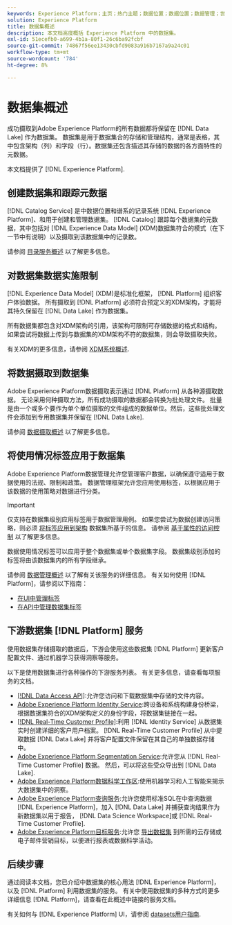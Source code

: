 ```yaml
---
keywords: Experience Platform；主页；热门主题；数据位置；数据位置；数据管理；世系；世系；数据类型；数据类型；数据类型；数据类型
solution: Experience Platform
title: 数据集概述
description: 本文档高度概括 Experience Platform 中的数据集。
exl-id: 51ecefb0-a699-4b1a-80f1-26c6ba92fcbf
source-git-commit: 74867f56ee13430cbfd9083a916b7167a9a24c01
workflow-type: tm+mt
source-wordcount: '784'
ht-degree: 8%

---
```


# 数据集概述

成功摄取到Adobe Experience Platform的所有数据都将保留在 [!DNL Data Lake] 作为数据集。 数据集是用于数据集合的存储和管理结构，通常是表格，其中包含架构（列）和字段（行）。数据集还包含描述其存储的数据的各方面特性的元数据。

本文档提供了 [!DNL Experience Platform].

## 创建数据集和跟踪元数据

[!DNL Catalog Service] 是中数据位置和谱系的记录系统 [!DNL Experience Platform]、和用于创建和管理数据集。 [!DNL Catalog] 跟踪每个数据集的元数据，其中包括对 [!DNL Experience Data Model] (XDM)数据集符合的模式（在下一节中有说明）以及摄取到该数据集中的记录数。

请参阅 [目录服务概述](../home.md) 以了解更多信息。

## 对数据集数据实施限制

[!DNL Experience Data Model] (XDM)是标准化框架， [!DNL Platform] 组织客户体验数据。 所有摄取到 [!DNL Platform] 必须符合预定义的XDM架构，才能将其持久保留在 [!DNL Data Lake] 作为数据集。

所有数据集都包含对XDM架构的引用，该架构可限制可存储数据的格式和结构。 如果尝试将数据上传到与数据集的XDM架构不符的数据集，则会导致摄取失败。

有关XDM的更多信息，请参阅 [XDM系统概述](../../xdm/home.md).

## 将数据摄取到数据集

Adobe Experience Platform数据摄取表示通过 [!DNL Platform] 从各种源摄取数据。 无论采用何种摄取方法，所有成功摄取的数据都会转换为批处理文件。 批量是由一个或多个要作为单个单位摄取的文件组成的数据单位。然后，这些批处理文件会添加到专用数据集并保留在 [!DNL Data Lake].

请参阅 [数据摄取概述](../../ingestion/home.md) 以了解更多信息。

## 将使用情况标签应用于数据集

Adobe Experience Platform数据管理允许您管理客户数据，以确保遵守适用于数据使用的法规、限制和政策。 数据管理框架允许您应用使用标签，以根据应用于该数据的使用策略对数据进行分类。

>[!IMPORTANT]
>
>仅支持在数据集级别应用标签用于数据管理用例。 如果您尝试为数据创建访问策略，则必须 [将标签应用到架构](../../xdm/tutorials/labels.md) 数据集所基于的信息。 请参阅 [基于属性的访问控制](../../access-control/abac/overview.md) 以了解更多信息。

数据使用情况标签可以应用于整个数据集或单个数据集字段。 数据集级别添加的标签将由该数据集内的所有字段继承。

请参阅 [数据管理概述](../../data-governance/home.md) 以了解有关该服务的详细信息。 有关如何使用 [!DNL Platform]，请参阅以下指南：

* [在UI中管理标签](../../data-governance/labels/user-guide.md)
* [在API中管理数据集标签](../../data-governance/labels/dataset-api.md)

## 下游数据集 [!DNL Platform] 服务

使用数据集存储摄取的数据后，下游会使用这些数据集 [!DNL Platform] 更新客户配置文件、通过机器学习获得洞察等服务。

以下是使用数据集进行各种操作的下游服务列表。 有关更多信息，请查看每项服务的文档。

* [[!DNL Data Access API]](../../data-access/home.md):允许您访问和下载数据集中存储的文件内容。
* [Adobe Experience Platform Identity Service](../../identity-service/home.md):跨设备和系统构建身份桥梁，根据数据集符合的XDM架构定义的身份字段，将数据集链接在一起。
* [[!DNL Real-Time Customer Profile]](../../profile/home.md):利用 [!DNL Identity Service] 从数据集实时创建详细的客户用户档案。 [!DNL Real-Time Customer Profile] 从中提取数据 [!DNL Data Lake] 并将客户配置文件保留在其自己的单独数据存储中。
* [Adobe Experience Platform Segmentation Service](../../segmentation/home.md):允许您从 [!DNL Real-Time Customer Profile] 数据。 然后，可以将这些受众导出到 [!DNL Data Lake].
* [Adobe Experience Platform数据科学工作区](../../data-science-workspace/home.md):使用机器学习和人工智能来揭示大数据集中的洞察。
* [Adobe Experience Platform查询服务](../../query-service/home.md):允许您使用标准SQL在中查询数据 [!DNL Experience Platform]，加入 [!DNL Data Lake] 并捕获查询结果作为新数据集以用于报告， [!DNL Data Science Workspace]或 [!DNL Real-Time Customer Profile].
* [Adobe Experience Platform目标服务](../../destinations/home.md):允许您 [导出数据集](/help/destinations/ui/export-datasets.md) 到所需的云存储或电子邮件营销目标，以便进行报表或数据科学活动。

## 后续步骤

通过阅读本文档，您已介绍中数据集的核心用法 [!DNL Experience Platform]，以及 [!DNL Platform] 利用数据集的服务。 有关中使用数据集的多种方式的更多详细信息 [!DNL Platform]，请查看在此概述中链接的服务文档。

有关如何与 [!DNL Experience Platform] UI，请参阅 [datasets用户指南](user-guide.md).
